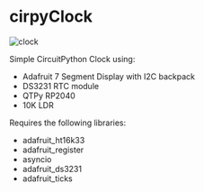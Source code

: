 # cirpyClock


![clock](https://user-images.githubusercontent.com/9683633/177806716-4c6a8b0e-8475-47ff-afc5-332328dc653e.gif)

 
Simple CircuitPython Clock using:
- Adafruit 7 Segment Display with I2C backpack
- DS3231 RTC module
- QTPy RP2040
- 10K LDR

Requires the following libraries:
- adafruit_ht16k33
- adafruit_register
- asyncio
- adafruit_ds3231
- adafruit_ticks
